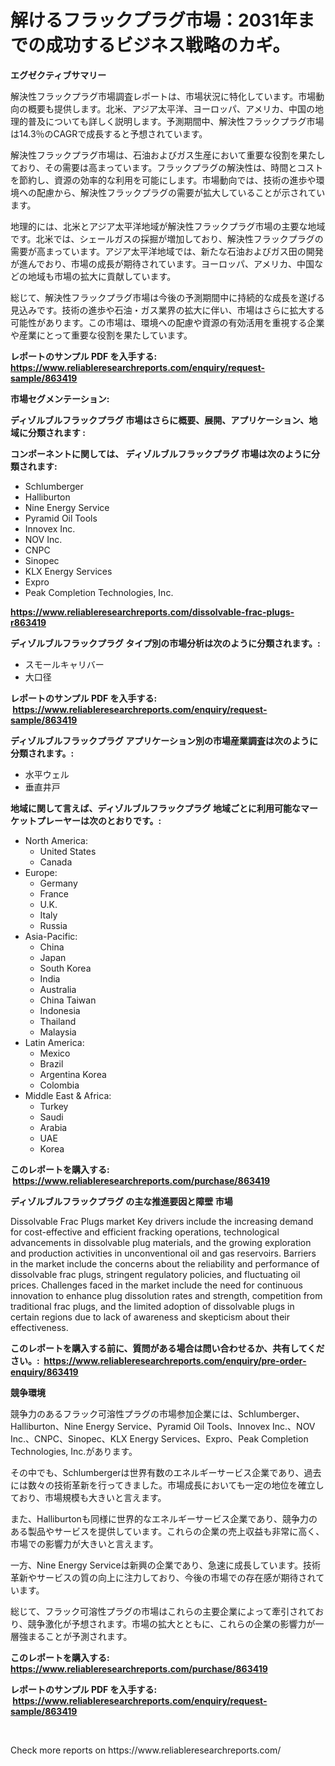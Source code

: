 <p><h1>解けるフラックプラグ市場：2031年までの成功するビジネス戦略のカギ。</h1></p><p><strong>エグゼクティブサマリー</strong></p>
<p><p>解決性フラックプラグ市場調査レポートは、市場状況に特化しています。市場動向の概要も提供します。北米、アジア太平洋、ヨーロッパ、アメリカ、中国の地理的普及についても詳しく説明します。予測期間中、解決性フラックプラグ市場は14.3％のCAGRで成長すると予想されています。</p><p>解決性フラックプラグ市場は、石油およびガス生産において重要な役割を果たしており、その需要は高まっています。フラックプラグの解決性は、時間とコストを節約し、資源の効率的な利用を可能にします。市場動向では、技術の進歩や環境への配慮から、解決性フラックプラグの需要が拡大していることが示されています。</p><p>地理的には、北米とアジア太平洋地域が解決性フラックプラグ市場の主要な地域です。北米では、シェールガスの採掘が増加しており、解決性フラックプラグの需要が高まっています。アジア太平洋地域では、新たな石油およびガス田の開発が進んでおり、市場の成長が期待されています。ヨーロッパ、アメリカ、中国などの地域も市場の拡大に貢献しています。</p><p>総じて、解決性フラックプラグ市場は今後の予測期間中に持続的な成長を遂げる見込みです。技術の進歩や石油・ガス業界の拡大に伴い、市場はさらに拡大する可能性があります。この市場は、環境への配慮や資源の有効活用を重視する企業や産業にとって重要な役割を果たしています。</p></p>
<p><strong>レポートのサンプル PDF を入手する: <a href="https://www.reliableresearchreports.com/enquiry/request-sample/863419">https://www.reliableresearchreports.com/enquiry/request-sample/863419</a></strong></p>
<p><strong>市場セグメンテーション:</strong></p>
<p><strong> ディゾルブルフラックプラグ 市場はさらに概要、展開、アプリケーション、地域に分類されます :</strong></p>
<p><strong>コンポーネントに関しては、 ディゾルブルフラックプラグ 市場は次のように分類されます: &nbsp;</strong></p>
<p><ul><li>Schlumberger</li><li>Halliburton</li><li>Nine Energy Service</li><li>Pyramid Oil Tools</li><li>Innovex Inc.</li><li>NOV Inc.</li><li>CNPC</li><li>Sinopec</li><li>KLX Energy Services</li><li>Expro</li><li>Peak Completion Technologies, Inc.</li></ul></p>
<p><strong><a href="https://www.reliableresearchreports.com/dissolvable-frac-plugs-r863419">https://www.reliableresearchreports.com/dissolvable-frac-plugs-r863419</a></strong></p>
<p><strong> ディゾルブルフラックプラグ タイプ別の市場分析は次のように分類されます。:</strong></p>
<p><ul><li>スモールキャリバー</li><li>大口径</li></ul></p>
<p><strong>レポートのサンプル PDF を入手する: &nbsp;<a href="https://www.reliableresearchreports.com/enquiry/request-sample/863419">https://www.reliableresearchreports.com/enquiry/request-sample/863419</a></strong></p>
<p><strong> ディゾルブルフラックプラグ アプリケーション別の市場産業調査は次のように分類されます。:</strong></p>
<p><ul><li>水平ウェル</li><li>垂直井戸</li></ul></p>
<p><strong>地域に関して言えば、ディゾルブルフラックプラグ 地域ごとに利用可能なマーケットプレーヤーは次のとおりです。:</strong></p>
<p><ul>
    <li>
        North America:
        <ul>
            <li>United States</li>
            <li>Canada</li>
        </ul>
    </li>
    <li>
        Europe:
        <ul>
            <li>Germany</li>
            <li>France</li>
            <li>U.K.</li>
            <li>Italy</li>
            <li>Russia</li>
        </ul>
    </li>
    <li>
        Asia-Pacific:
        <ul>
            <li>China</li>
            <li>Japan</li>
            <li>South Korea</li>
            <li>India</li>
            <li>Australia</li>
            <li>China Taiwan</li>
            <li>Indonesia</li>
            <li>Thailand</li>
            <li>Malaysia</li>
        </ul>
    </li>
    <li>
        Latin America:
        <ul>
            <li>Mexico</li>
            <li>Brazil</li>
            <li>Argentina Korea</li>
            <li>Colombia</li>
        </ul>
    </li>
    <li>
        Middle East & Africa:
        <ul>
            <li>Turkey</li>
            <li>Saudi</li>
            <li>Arabia</li>
            <li>UAE</li>
            <li>Korea</li>
        </ul>
    </li>
    </ul></p>
<p><strong>このレポートを購入する: &nbsp;<a href="https://www.reliableresearchreports.com/purchase/863419">https://www.reliableresearchreports.com/purchase/863419</a></strong></p>
<p><strong>ディゾルブルフラックプラグ の主な推進要因と障壁 市場</strong></p>
<p><p>Dissolvable Frac Plugs market Key drivers include the increasing demand for cost-effective and efficient fracking operations, technological advancements in dissolvable plug materials, and the growing exploration and production activities in unconventional oil and gas reservoirs. Barriers in the market include the concerns about the reliability and performance of dissolvable frac plugs, stringent regulatory policies, and fluctuating oil prices. Challenges faced in the market include the need for continuous innovation to enhance plug dissolution rates and strength, competition from traditional frac plugs, and the limited adoption of dissolvable plugs in certain regions due to lack of awareness and skepticism about their effectiveness.</p></p>
<p><strong>このレポートを購入する前に、質問がある場合は問い合わせるか、共有してください。:&nbsp; <a href="https://www.reliableresearchreports.com/enquiry/pre-order-enquiry/863419">https://www.reliableresearchreports.com/enquiry/pre-order-enquiry/863419</a></strong></p>
<p><strong>競争環境</strong></p>
<p><p>競争力のあるフラック可溶性プラグの市場参加企業には、Schlumberger、Halliburton、Nine Energy Service、Pyramid Oil Tools、Innovex Inc.、NOV Inc.、CNPC、Sinopec、KLX Energy Services、Expro、Peak Completion Technologies, Inc.があります。</p><p>その中でも、Schlumbergerは世界有数のエネルギーサービス企業であり、過去には数々の技術革新を行ってきました。市場成長においても一定の地位を確立しており、市場規模も大きいと言えます。</p><p>また、Halliburtonも同様に世界的なエネルギーサービス企業であり、競争力のある製品やサービスを提供しています。これらの企業の売上収益も非常に高く、市場での影響力が大きいと言えます。</p><p>一方、Nine Energy Serviceは新興の企業であり、急速に成長しています。技術革新やサービスの質の向上に注力しており、今後の市場での存在感が期待されています。</p><p>総じて、フラック可溶性プラグの市場はこれらの主要企業によって牽引されており、競争激化が予想されます。市場の拡大とともに、これらの企業の影響力が一層強まることが予測されます。</p></p>
<p><strong>このレポートを購入する: &nbsp; <a href="https://www.reliableresearchreports.com/purchase/863419">https://www.reliableresearchreports.com/purchase/863419</a></strong></p>
<p><strong>レポートのサンプル PDF を入手する: &nbsp;<a href="https://www.reliableresearchreports.com/enquiry/request-sample/863419">https://www.reliableresearchreports.com/enquiry/request-sample/863419</a></strong><strong></strong></p>
<p>&nbsp;</p>
<p>Check more reports on https://www.reliableresearchreports.com/</p>